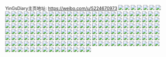 YinGsDiary主页地址: https://weibo.com/u/5224670973 
![](https://wx4.sinaimg.cn/mw2000/005HAbAFgy1h94tmqiz8dj30sg23ue33.jpg) 
![](https://wx4.sinaimg.cn/mw2000/005HAbAFgy1h94tmsa3x7j30sg23ub29.jpg) 
![](https://wx4.sinaimg.cn/mw2000/005HAbAFgy1h94tmvddzdj31s82dn4qq.jpg) 
![](https://wx4.sinaimg.cn/mw2000/005HAbAFgy1h94tmoaejej30sg2dcb29.jpg) 
![](https://wx4.sinaimg.cn/mw2000/005HAbAFgy1h94tmp6owij30sg1kw1kx.jpg) 
![](https://wx4.sinaimg.cn/mw2000/005HAbAFgy1h94tmu9a9sj30sg35sx6p.jpg) 
![](https://wx4.sinaimg.cn/mw2000/005HAbAFgy1h8yufabtakj31400u0thy.jpg) 
![](https://wx4.sinaimg.cn/mw2000/005HAbAFgy1h8yufb36dvj31400u0doj.jpg) 
![](https://wx4.sinaimg.cn/mw2000/005HAbAFgy1h8yufbq4r5j31400u07bl.jpg) 
![](https://wx4.sinaimg.cn/mw2000/005HAbAFgy1h8ypbhtx5wj30u0140ti1.jpg) 
![](https://wx4.sinaimg.cn/mw2000/005HAbAFgy1h8rt5le3lrj31cr2eox6p.jpg) 
![](https://wx4.sinaimg.cn/mw2000/005HAbAFgy1h8rt5ok1jaj31kw35sqv6.jpg) 
![](https://wx4.sinaimg.cn/mw2000/005HAbAFgy1h8rt67zwxuj31nm27ix6p.jpg) 
![](https://wx4.sinaimg.cn/mw2000/005HAbAFgy1h8rt6behp2j31s035s1kz.jpg) 
![](https://wx4.sinaimg.cn/mw2000/005HAbAFgy1h8lvinnvnjj30sg1l81kx.jpg) 
![](https://wx4.sinaimg.cn/mw2000/005HAbAFgy1h8lvipepn8j30sg24bqv5.jpg) 
![](https://wx4.sinaimg.cn/mw2000/005HAbAFgy1h8lvis3a7cj31xj2vonpf.jpg) 
![](https://wx4.sinaimg.cn/mw2000/005HAbAFgy1h8lvit9g9ej32vo1xjqv5.jpg) 
![](https://wx4.sinaimg.cn/mw2000/005HAbAFgy1h8lvj42guuj32vo1xje83.jpg) 
![](https://wx4.sinaimg.cn/mw2000/005HAbAFgy1h8lviugeg2j30sg1251kx.jpg) 
![](https://wx4.sinaimg.cn/mw2000/005HAbAFgy1h8lvivn54tj30sg1l87wh.jpg) 
![](https://wx4.sinaimg.cn/mw2000/005HAbAFgy1h8lvix84urj31xj2vo7wj.jpg) 
![](https://wx4.sinaimg.cn/mw2000/005HAbAFgy1h8lvj138nhj32vo1xj7wl.jpg) 
![](https://wx4.sinaimg.cn/mw2000/005HAbAFgy1h8g63ry3i7j30sg1mob29.jpg) 
![](https://wx4.sinaimg.cn/mw2000/005HAbAFgy1h8g638eg7hj32dc35sx6r.jpg) 
![](https://wx4.sinaimg.cn/mw2000/005HAbAFgy1h8g6344krgj30sg6l1b2b.jpg) 
![](https://wx4.sinaimg.cn/mw2000/005HAbAFgy1h8g63gcx30j30sg47p1ky.jpg) 
![](https://wx4.sinaimg.cn/mw2000/005HAbAFgy1h8g63cwcmvj30sg70uu0y.jpg) 
![](https://wx4.sinaimg.cn/mw2000/005HAbAFgy1h8g63jkxz0j30sg3akhdt.jpg) 
![](https://wx4.sinaimg.cn/mw2000/005HAbAFgy1h8g63l4w8rj30sg268b29.jpg) 
![](https://wx4.sinaimg.cn/mw2000/005HAbAFgy1h8g63nha88j30sg35snpd.jpg) 
![](https://wx4.sinaimg.cn/mw2000/005HAbAFgy1h8g63pyr44j30sg2dcqv5.jpg) 
![](https://wx4.sinaimg.cn/mw2000/005HAbAFgy1h8ewwimin0j30u00u0wh0.jpg) 
![](https://wx4.sinaimg.cn/mw2000/005HAbAFgy1h8639elbywj30u014044n.jpg) 
![](https://wx4.sinaimg.cn/mw2000/005HAbAFgy1h8639e2nj7j30u01407ab.jpg) 
![](https://wx4.sinaimg.cn/mw2000/005HAbAFgy1h8639f5dbrj30u0140q9m.jpg) 
![](https://wx4.sinaimg.cn/mw2000/005HAbAFgy1h83vp2d6u2j31sc2dsnpd.jpg) 
![](https://wx4.sinaimg.cn/mw2000/005HAbAFgy1h83vp399ltj31sc2dsnpd.jpg) 
![](https://wx4.sinaimg.cn/mw2000/005HAbAFgy1h83vp3x4pgj31sc2dsx2a.jpg) 
![](https://wx4.sinaimg.cn/mw2000/005HAbAFgy1h83vp50sl8j31sc2dsqv5.jpg) 
![](https://wx4.sinaimg.cn/mw2000/005HAbAFgy1h83vp64d7fj31sc2dsqv5.jpg) 
![](https://wx4.sinaimg.cn/mw2000/005HAbAFgy1h83vp75w1zj31sc2dsqv5.jpg) 
![](https://wx4.sinaimg.cn/mw2000/005HAbAFgy1h83vp80vgyj31sc2dshdt.jpg) 
![](https://wx4.sinaimg.cn/mw2000/005HAbAFgy1h7z2yhorekj30nq1cqn2k.jpg) 
![](https://wx4.sinaimg.cn/mw2000/005HAbAFgy1h7ynlx40bdj30sg35shdt.jpg) 
![](https://wx4.sinaimg.cn/mw2000/005HAbAFgy1h7ynm41do3j30sg35shdt.jpg) 
![](https://wx4.sinaimg.cn/mw2000/005HAbAFgy1h7ynlzndm9j30sg47p7wi.jpg) 
![](https://wx4.sinaimg.cn/mw2000/005HAbAFgy1h7ynmbs9xtj33402c0kjm.jpg) 
![](https://wx4.sinaimg.cn/mw2000/005HAbAFgy1h7ynm0egxhj30zz0o011k.jpg) 
![](https://wx4.sinaimg.cn/mw2000/005HAbAFgy1h7ynm7frmfj30sg247nmp.jpg) 
![](https://wx4.sinaimg.cn/mw2000/005HAbAFgy1h7ynm23xd3j30sg23uqv5.jpg) 
![](https://wx4.sinaimg.cn/mw2000/005HAbAFgy1h7ynm5tvtqj31sc2dse82.jpg) 
![](https://wx4.sinaimg.cn/mw2000/005HAbAFgy1h7ynm8f2b1j31bf0zk1ed.jpg) 
![](https://wx4.sinaimg.cn/mw2000/005HAbAFgy1h7x05x7mm4j30sg2dde0d.jpg) 
![](https://wx4.sinaimg.cn/mw2000/005HAbAFgy1h7x05vxv80j30sg1uynky.jpg) 
![](https://wx4.sinaimg.cn/mw2000/005HAbAFgy1h7tifjbacaj30yi1gytj2.jpg) 
![](https://wx4.sinaimg.cn/mw2000/005HAbAFgy1h7qs0ypogaj30sg2dckal.jpg) 
![](https://wx4.sinaimg.cn/mw2000/005HAbAFgy1h7qs0xpt8kj30sg47p1kx.jpg) 
![](https://wx4.sinaimg.cn/mw2000/005HAbAFgy1h7ijxl72igj30u01sydtt.jpg) 
![](https://wx4.sinaimg.cn/mw2000/005HAbAFgy1h7gd3e356nj30u0140tb9.jpg) 
![](https://wx4.sinaimg.cn/mw2000/005HAbAFgy1h7gd3dd4i4j30sg35s7t1.jpg) 
![](https://wx4.sinaimg.cn/mw2000/005HAbAFgy1h7gd3f74b6j30sg23uq9t.jpg) 
![](https://wx4.sinaimg.cn/mw2000/005HAbAFgy1h7gd3gt84pj30sg35rtp3.jpg) 
![](https://wx4.sinaimg.cn/mw2000/005HAbAFgy1h7gd3i0v7dj30sg35shd3.jpg) 
![](https://wx4.sinaimg.cn/mw2000/005HAbAFgy1h7gd3jd1ktj30sg35s1kx.jpg) 
![](https://wx4.sinaimg.cn/mw2000/005HAbAFgy1h7gd3jytysj30u01400yl.jpg) 
![](https://wx4.sinaimg.cn/mw2000/005HAbAFgy1h7gd3m1ls3j30u0140n3t.jpg) 
![](https://wx4.sinaimg.cn/mw2000/005HAbAFgy1h7aggwc69gj30tw0lrq46.jpg) 
![](https://wx4.sinaimg.cn/mw2000/005HAbAFgy1h6tprrunkjj31kw2dc7wh.jpg) 
![](https://wx4.sinaimg.cn/mw2000/005HAbAFgy1h6tprwsgg1j31kw2dc7wh.jpg) 
![](https://wx4.sinaimg.cn/mw2000/005HAbAFgy1h6tps0rjlwj31kw2dc4qp.jpg) 
![](https://wx4.sinaimg.cn/mw2000/005HAbAFgy1h6tpryu752j322d2pw1ky.jpg) 
![](https://wx4.sinaimg.cn/mw2000/005HAbAFgy1h6tpuo2b33j31kw2dc7wh.jpg) 
![](https://wx4.sinaimg.cn/mw2000/005HAbAFgy1h6tprpxxbwj31kw2dcdig.jpg) 
![](https://wx4.sinaimg.cn/mw2000/005HAbAFgy1h6tpruclvlj31kw2dc76d.jpg) 
![](https://wx4.sinaimg.cn/mw2000/005HAbAFgy1h6m0441vpgj30u01hdah8.jpg) 
![](https://wx4.sinaimg.cn/mw2000/005HAbAFgy1h63qfmwdt5j30u0140n27.jpg) 
![](https://wx4.sinaimg.cn/mw2000/005HAbAFgy1h63qfnmbo2j30u01400z4.jpg) 
![](https://wx4.sinaimg.cn/mw2000/005HAbAFgy1h63qfm9l8hj30u0140ag8.jpg) 
![](https://wx4.sinaimg.cn/mw2000/005HAbAFgy1h63qfodsq5j30u0140agi.jpg) 
![](https://wx4.sinaimg.cn/mw2000/005HAbAFgy1h63qfp51g9j30u014144u.jpg) 
![](https://wx4.sinaimg.cn/mw2000/005HAbAFgy1h63qfpxn9yj30u0140q9j.jpg) 
![](https://wx4.sinaimg.cn/mw2000/005HAbAFgy1h620tyd4vfj30u01sydmv.jpg) 
![](https://wx4.sinaimg.cn/mw2000/005HAbAFgy1h5yips3cquj30u0140n7g.jpg) 
![](https://wx4.sinaimg.cn/mw2000/005HAbAFgy1h5yiprjaitj30u014045z.jpg) 
![](https://wx4.sinaimg.cn/mw2000/005HAbAFgy1h5rin0a6guj30u01910yv.jpg) 
![](https://wx4.sinaimg.cn/mw2000/005HAbAFgy1h5rin22915j30u01910yt.jpg) 
![](https://wx4.sinaimg.cn/mw2000/005HAbAFgy1h5rin30b2bj30u0191tg7.jpg) 
![](https://wx4.sinaimg.cn/mw2000/005HAbAFgy1h5ringdb6aj30u0190jxs.jpg) 
![](https://wx4.sinaimg.cn/mw2000/005HAbAFgy1h5nqunu0j9j30sg7feu0x.jpg) 
![](https://wx4.sinaimg.cn/mw2000/005HAbAFgy1h5nquu4owxj30sg5slu0x.jpg) 
![](https://wx4.sinaimg.cn/mw2000/005HAbAFgy1h5nqvhqf9bj30sg59mhdt.jpg) 
![](https://wx4.sinaimg.cn/mw2000/005HAbAFgy1h5nquy9mqsj30sg3vub29.jpg) 
![](https://wx4.sinaimg.cn/mw2000/005HAbAFgy1h5nqvk2f9ij30sg6bkkjl.jpg) 
![](https://wx4.sinaimg.cn/mw2000/005HAbAFgy1h5nqv8989lj30sg97x7wi.jpg) 
![](https://wx4.sinaimg.cn/mw2000/005HAbAFgy1h5nqvcwmbrj30sg7dh7wi.jpg) 
![](https://wx4.sinaimg.cn/mw2000/005HAbAFgy1h5nqvfbax5j30sg3r41kx.jpg) 
![](https://wx4.sinaimg.cn/mw2000/005HAbAFgy1h5nquhuz9yj30sg28kduf.jpg) 
![](https://wx4.sinaimg.cn/mw2000/005HAbAFgy1h5kqu8km3nj30st0npq6z.jpg) 
![](https://wx4.sinaimg.cn/mw2000/005HAbAFgy1h5i86e0asaj30u014043p.jpg) 
![](https://wx4.sinaimg.cn/mw2000/005HAbAFgy1h5adxkxftfj30u01907a8.jpg) 
![](https://wx4.sinaimg.cn/mw2000/005HAbAFgy1h5adxs5v19j30sg4qpquv.jpg) 
![](https://wx4.sinaimg.cn/mw2000/005HAbAFgy1h5aperrqa6j30sg8aqu0x.jpg) 
![](https://wx4.sinaimg.cn/mw2000/005HAbAFgy1h5adxj6ab9j30sg3k1qu2.jpg) 
![](https://wx4.sinaimg.cn/mw2000/005HAbAFgy1h5apep7h3aj30u0191dmn.jpg) 
![](https://wx4.sinaimg.cn/mw2000/005HAbAFgy1h5apeu9q2pj30sg4qp4qp.jpg) 
![](https://wx4.sinaimg.cn/mw2000/005HAbAFgy1h5apev0xbej30u0191aix.jpg) 
![](https://wx4.sinaimg.cn/mw2000/005HAbAFgy1h5apevp1rpj30u0191qar.jpg) 
![](https://wx4.sinaimg.cn/mw2000/005HAbAFgy1h5apewcfw5j30u019146v.jpg) 
![](https://wx4.sinaimg.cn/mw2000/005HAbAFgy1h4uqdw0m2dj30sg23uqv5.jpg) 
![](https://wx4.sinaimg.cn/mw2000/005HAbAFgy1h4uqe4ekn1j30sg9hce85.jpg) 
![](https://wx4.sinaimg.cn/mw2000/005HAbAFgy1h4uqe8czmlj30sg6bknpe.jpg) 
![](https://wx4.sinaimg.cn/mw2000/005HAbAFgy1h4uqecanxuj30sg47pnpe.jpg) 
![](https://wx4.sinaimg.cn/mw2000/005HAbAFly1h4g9vjxjbqj30sg35sx6p.jpg) 
![](https://wx4.sinaimg.cn/mw2000/005HAbAFly1h4g9vmieahj30sg35su0x.jpg) 
![](https://wx4.sinaimg.cn/mw2000/005HAbAFly1h4g9vp6aguj30sg47p4qr.jpg) 
![](https://wx4.sinaimg.cn/mw2000/005HAbAFly1h4g9vqebsnj30sg23u1kx.jpg) 
![](https://wx4.sinaimg.cn/mw2000/005HAbAFly1h4g9vyi9bej32c03404qq.jpg) 
![](https://wx4.sinaimg.cn/mw2000/005HAbAFly1h4g9vxdxzej30sg59m4qr.jpg) 
![](https://wx4.sinaimg.cn/mw2000/005HAbAFly1h4g9vt3d0kj30sg59mkjn.jpg) 
![](https://wx4.sinaimg.cn/mw2000/005HAbAFly1h4g9vhwyovj32c03401kz.jpg) 
![](https://wx4.sinaimg.cn/mw2000/005HAbAFly1h4g9vv2z2bj30sg35s4qq.jpg) 
![](https://wx4.sinaimg.cn/mw2000/005HAbAFgy1h4b8lujtg1j30sg4qoe81.jpg) 
![](https://wx4.sinaimg.cn/mw2000/005HAbAFgy1h4b8lwtpzdj30sg3k04qp.jpg) 
![](https://wx4.sinaimg.cn/mw2000/005HAbAFgy1h4b8lxpqpgj30sg23u19x.jpg) 
![](https://wx4.sinaimg.cn/mw2000/005HAbAFgy1h4b8m2zkd0j30sg2dcqpi.jpg) 
![](https://wx4.sinaimg.cn/mw2000/005HAbAFgy1h4b8p09p58j30sg7404qq.jpg) 
![](https://wx4.sinaimg.cn/mw2000/005HAbAFgy1h4b8nau25gj30u01907ei.jpg) 
![](https://wx4.sinaimg.cn/mw2000/005HAbAFgy1h4b8m1tj5oj30sg4qoe81.jpg) 
![](https://wx4.sinaimg.cn/mw2000/005HAbAFgy1h4b8m06suij30sg6bknpe.jpg) 
![](https://wx4.sinaimg.cn/mw2000/005HAbAFgy1h47smekdmdj30u0190jzv.jpg) 
![](https://wx4.sinaimg.cn/mw2000/005HAbAFgy1h47smf9y7uj30u01904c3.jpg) 
![](https://wx4.sinaimg.cn/mw2000/005HAbAFgy1h47smdyucmj30u0190drg.jpg) 
![](https://wx4.sinaimg.cn/mw2000/005HAbAFgy1h47smfvcznj30u00u0aii.jpg) 
![](https://wx4.sinaimg.cn/mw2000/005HAbAFgy1h47smgn0gxj30u0190tjr.jpg) 
![](https://wx4.sinaimg.cn/mw2000/005HAbAFgy1h47smh74pqj30u019046h.jpg) 
![](https://wx4.sinaimg.cn/mw2000/005HAbAFgy1h47smi7t12j30u00u0ahr.jpg) 
![](https://wx4.sinaimg.cn/mw2000/005HAbAFgy1h47smj42w9j30u0190gx5.jpg) 
![](https://wx4.sinaimg.cn/mw2000/005HAbAFgy1h47smjzceqj30u0190n9e.jpg) 
![](https://wx4.sinaimg.cn/mw2000/005HAbAFly1h3zxztg62jj31sc2dskjl.jpg) 
![](https://wx4.sinaimg.cn/mw2000/005HAbAFly1h3zxzu6fejj31sc2dshdt.jpg) 
![](https://wx4.sinaimg.cn/mw2000/005HAbAFly1h3zxzurnoaj31sc2dskjl.jpg) 
![](https://wx4.sinaimg.cn/mw2000/005HAbAFly1h3wituk4s3j30sg35snpd.jpg) 
![](https://wx4.sinaimg.cn/mw2000/005HAbAFly1h3wito4ag1j30sg6ble84.jpg) 
![](https://wx4.sinaimg.cn/mw2000/005HAbAFly1h3witskiuuj30sg2yo4qq.jpg) 
![](https://wx4.sinaimg.cn/mw2000/005HAbAFly1h3witj7f88j30sg23uhdt.jpg) 
![](https://wx4.sinaimg.cn/mw2000/005HAbAFly1h3witpx23ej33402c0hdu.jpg) 
![](https://wx4.sinaimg.cn/mw2000/005HAbAFly1h3witxv2adj30sg5mau0x.jpg) 
![](https://wx4.sinaimg.cn/mw2000/005HAbAFly1h3witzwrb3j30sg35sqv5.jpg) 
![](https://wx4.sinaimg.cn/mw2000/005HAbAFgy1h3u3alm22bj30sg1kwk2l.jpg) 
![](https://wx4.sinaimg.cn/mw2000/005HAbAFgy1h3u3amt2vgj30sg2dcqia.jpg) 
![](https://wx4.sinaimg.cn/mw2000/005HAbAFgy1h3u3anngc6j30u00u0q88.jpg) 
![](https://wx4.sinaimg.cn/mw2000/005HAbAFgy1h3u3aketzoj30u00u0te4.jpg) 
![](https://wx4.sinaimg.cn/mw2000/005HAbAFgy1h3u3aoc668j30u00u0jwy.jpg) 
![](https://wx4.sinaimg.cn/mw2000/005HAbAFgy1h3u3aowlgvj30u00u0jwk.jpg) 
![](https://wx4.sinaimg.cn/mw2000/005HAbAFly1h3qsswab5nj30sg1s1not.jpg) 
![](https://wx4.sinaimg.cn/mw2000/005HAbAFly1h3qssyc3hdj30sg47pb2a.jpg) 
![](https://wx4.sinaimg.cn/mw2000/005HAbAFly1h3qssut4kaj30sg35shdt.jpg) 
![](https://wx4.sinaimg.cn/mw2000/005HAbAFly1h3qst1snwmj30sg47p7wi.jpg) 
![](https://wx4.sinaimg.cn/mw2000/005HAbAFly1h3qst44eotj30sg475hdu.jpg) 
![](https://wx4.sinaimg.cn/mw2000/005HAbAFly1h3qst7hmz7j30sg6brhdv.jpg) 
![](https://wx4.sinaimg.cn/mw2000/005HAbAFgy1h3kt30gqadj30u0140aib.jpg) 
![](https://wx4.sinaimg.cn/mw2000/005HAbAFgy1h3kt31eq9pj30u0140n49.jpg) 
![](https://wx4.sinaimg.cn/mw2000/005HAbAFgy1h3kt2zkt5ej30u0140agz.jpg) 
![](https://wx4.sinaimg.cn/mw2000/005HAbAFgy1h3kt325p1gj30u0140jzn.jpg) 
![](https://wx4.sinaimg.cn/mw2000/005HAbAFgy1h3kt331hy2j30u0140qaj.jpg) 
![](https://wx4.sinaimg.cn/mw2000/005HAbAFgy1h3kt33m0hjj30u0140n5b.jpg) 
![](https://wx4.sinaimg.cn/mw2000/005HAbAFgy1h3kt347sqaj30u014011x.jpg) 
![](https://wx4.sinaimg.cn/mw2000/005HAbAFly1h3j5suxvbdj32c0340u0x.jpg) 
![](https://wx4.sinaimg.cn/mw2000/005HAbAFly1h3j5svps28j32c0340kjl.jpg) 
![](https://wx4.sinaimg.cn/mw2000/005HAbAFly1h3j5ssbzu7j327w2yjb29.jpg) 
